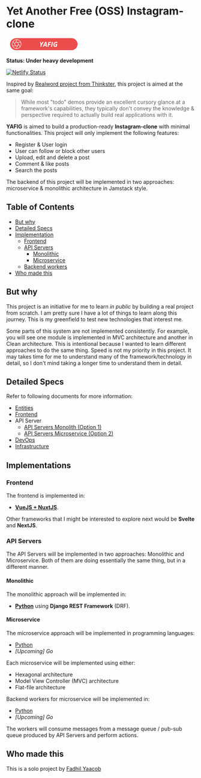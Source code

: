# Yet Another Free (OSS) Instagram-clone

![YAFIG Logo](logo.png)

**Status: Under heavy development**

[![Netlify Status](https://api.netlify.com/api/v1/badges/9166b573-1cee-48eb-89e4-c9b60a47c938/deploy-status)](https://app.netlify.com/sites/yafig/deploys)

Inspired by [Realword project from Thinkster](https://github.com/gothinkster/realworld), this project is aimed at the same goal:

> While most "todo" demos provide an excellent cursory glance at a framework's capabilities, they typically don't convey the knowledge & perspective required to actually build real applications with it.

**YAFIG** is aimed to build a production-ready **Instagram-clone** with minimal functionalities. This project will only implement the following features:

- Register & User login
- User can follow or block other users
- Upload, edit and delete a post
- Comment & like posts
- Search the posts

The backend of this project will be implemented in two approaches: microservice & monolithic architecture in Jamstack style.

## Table of Contents

- [But why](#But-why)
- [Detailed Specs](#Detailed-specs)
- [Implementation](#Implementation)
  - [Frontend](#Frontend)
  - [API Servers](#API-servers)
    - [Monolithic](#Monolithic)
    - [Microservice](#Microservice)
  - [Backend workers](#Backend-workers)
- [Who made this](#Who-made-this)

## But why

This project is an initiative for me to learn *in public* by building a real project from scratch. I am pretty sure I have a lot of things to learn along this journey. This is my greenfield to test new technologies that interest me.

Some parts of this system are not implemented consistently. For example, you will see one module is implemented in MVC architecture and another in Clean architecture. This is intentional because I wanted to learn different approaches to do the same thing. Speed is not my priority in this project. It may takes time for me to understand many of the framework/technology in detail, so I don't mind taking a longer time to understand them in detail.

## Detailed Specs

Refer to following documents for more information:

- [Entities](entities.md)
- [Frontend](frontend.md)
- API Server
  - [API Servers Monolith (Option 1)](api-servers-monolith.md)
  - [API Servers Microservice (Option 2)](api-servers-microservice.md)
- [DevOps](devops.md)
- [Infrastructure](infrastructure.md)

## Implementations

### Frontend

The frontend is implemented in:

- **[VueJS + NuxtJS](https://github.com/yafig/frontend)**.

Other frameworks that I might be interested to explore next would be **Svelte** and **NextJS**.

### API Servers

The API Servers will be implemented in two approaches: Monolithic and Microservice. Both of them are doing essentially the same thing, but in a different manner.

#### Monolithic

The monolithic approach will be implemented in:

- **[Python](https://github.com/yafig/api-server-monolith/tree/master/python-django-rest)** using **Django REST Framework** (DRF).

#### Microservice

The microservice approach will be implemented in programming languages:

- [Python](https://github.com/yafig/api-server-microservice/tree/master/python)
- *[Upcoming] Go*

Each microservice will be implemented using either:

- Hexagonal architecture
- Model View Controller (MVC) architecture
- Flat-file architecture

Backend workers for microservice will be implemented in:

- [Python](https://github.com/yafig/backend-worker/tree/master/python)
- *[Upcoming] Go*

The workers will consume messages from a message queue / pub-sub queue produced by API Servers and perform actions.

## Who made this

This is a solo project by [Fadhil Yaacob](http://twitter.com/sdil)

